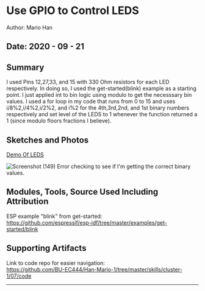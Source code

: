 #  Use GPIO to Control LEDS

Author: Mario Han

Date: 2020 - 09 - 21
-----

## Summary

I used Pins 12,27,33, and 15 with 330 Ohm resistors for each LED respectively. In doing so, I used the get-started(blink) example as a starting point. 
I just applied int to bin logic using modulo to get the necesssary bin values. I used a for loop in my code that runs from 0 to 15 and uses
i/8%2,i/4%2,i/2%2, and i%2 for the 4th,3rd,2nd, and 1st binary numbers respectively and set level of the LEDS to 1 whenever the function returned a 
1 (since modulo floors fractions I believe).

## Sketches and Photos

[Demo Of LEDS](https://drive.google.com/file/d/1Prw8HIhEM4GhQPIklh9e-DLLmXVWK7DW/view?usp=sharing)

![Screenshot (149)](https://user-images.githubusercontent.com/45515930/93776037-1ff40f80-fbf1-11ea-97b0-19a1c53883f8.png)
Error checking to see if I'm getting the correct binary values.

## Modules, Tools, Source Used Including Attribution

ESP example "blink" from get-started:\
https://github.com/espressif/esp-idf/tree/master/examples/get-started/blink

## Supporting Artifacts

Link to code repo for easier navigation:\
https://github.com/BU-EC444/Han-Mario-1/tree/master/skills/cluster-1/07/code


-----
